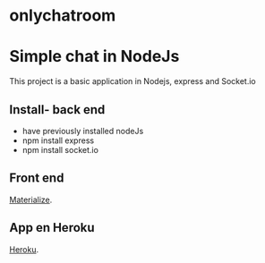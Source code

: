 # onlychatroom
Simple chat in NodeJs
=========

This project is a basic application in Nodejs, express and Socket.io

Install- back end
-----------
*	have previously installed nodeJs
*	npm install express
*	npm install socket.io


Front end
-----------
[Materialize](http://materializecss.com/).

App en Heroku
-----------
[Heroku](https://talknodejs.herokuapp.com/).
